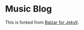 # Music Blog

This is forked from [Balzar for Jekyll](https://github.com/ColeTownsend/Balzac-for-Jekyll).